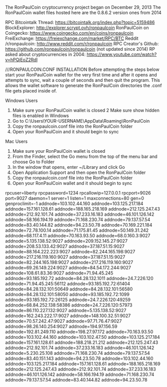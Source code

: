 The RonPaulCoin cryptocurrency project began on December 29, 2013
The RonPaulCoin wallet files hosted here are the 0.8.6.2 version ones from 2014
 
RPC Bitcointalk Thread: https://bitcointalk.org/index.php?topic=5159486
BlockExplorer: http://explorer.scrypt.ovh/ronpaulcoin 
RonPaulCoin on Coingecko: https://www.coingecko.com/en/coins/ronpaulcoin
FreiExchange: https://freiexchange.com/market/RPC/BTC
Reddit /r/ronpaulcoin: http://www.reddit.com/r/ronpaulcoin
RPC Creator's Github: https://github.com/ronpaulcoin/ronpaulcoin (not updated since 2014)
RP asked about cryptocurrencies in 2004: https://www.youtube.com/watch?v=hPQjEoZ2RdI

///RONPAULCOIN.CONF INSTALLATION
Before attempting the steps below start your RonPaulCoin wallet for the very first time and after it opens and attempts to sync,
wait a couple of seconds and then quit the program. This allows the wallet software to generate the RonPaulCoin directories the 
.conf file gets placed inside of. 

Windows Users 
1. Make sure your RonPaulCoin wallet is closed 
2 Make sure show hidden files is enabled in Windows
3. Go to C:\Users\YOUR-USERNAME\AppData\Roaming\RonPaulCoin
4. Copy the ronpaulcoin.conf file into the RonPaulCoin folder
5. Open your RonPaulCoin and it should begin to sync

Mac Users
1. Make sure your RonPaulCoin wallet is closed
2. From the Finder, select the Go menu from the top of the menu bar and choose Go to Folder
3. In the window that opens, enter ~/Library and click Go
4. Open Application Support and then open the RonPaulCoin folder
5. Copy the ronpaulcoin.conf file into the RonPaulCoin folder
6. Open your RonPaulCoin wallet and it should begin to sync

rpcuser=liberty
rpcpassword=1234
rpcallowip=127.0.0.1
rpcport=9026
port=9027
daemon=1
server=1
listen=1
maxconnections=80
gen=0
genproclimit=-1
addnode=103.102.44.160
addnode=103.125.217.184
addnode=157.161.128.61
addnode=188.165.218.169
addnode=212.125.247.43
addnode=212.92.101.74
addnode=37.233.16.183
addnode=46.101.126.142
addnode=58.166.194.19
addnode=71.168.230.74
addnode=79.137.57.54
addnode=83.40.144.82
addnode=94.23.50.78
addnode=70.169.221.184
addnode=72.78.100.14
addnode=71.175.81.45
addnode=50.149.31.242
addnode=68.117.4.11
addnode=70.163.93.50
addnode=68.0.160.3:9027
addnode=5.135.138.52:9027
addnode=209.152.145.27:9027
addnode=208.53.133.42:9027
addnode=37.187.51.15:9027
addnode=88.164.222.223:9027
addnode=82.244.165.198:9027
addnode=217.216.119.160:9027
addnode=37.187.51.15:9027
addnode=82.244.165.198:9027
addnode=217.216.119.160:9027
addnode=69.26.149.224:9027
addnode=84.54.172.244:9027
addnode=108.61.83.36:9027
addnode=71.94.45.245
addnode=93.185.192.72
addnode=84.28.132.1011
addnode=24.7.226.120
addnode=71.94.45.245:56112
addnode=93.185.192.72:61404
addnode=84.28.132.101:50649
addnode=84.28.132.101:56580
addnode=84.28.132.101:58050
addnode=93.185.192.72:1099
addnode=93.185.192.72:26125
addnode=24.7.226.120:49259
addnode=68.84.252.138:58386
addnode=24.7.226.120:57973
addnode=86.110.227.132:9027
addnode=5.135.138.52:9027
addnode=162.243.222.17:9027
addnode=148.100.32.51:9027
addnode=70.57.242.47:9027
addnode=97.71.76.47:9027
addnode=98.26.140.254:9027
addnode=194.97.156.59
addnode=192.81.249.110
addnode=198.27.97.172
addnode=70.163.93.50
addnode=103.102.44.160
addnode=103.102.47.50
addnode=103.125.217.184
addnode=157.161.128.61
addnode=188.218.21.212
addnode=212.125.247.43
addnode=212.92.101.74
addnode=37.233.16.183
addnode=46.101.126.142
addnode=5.230.25.108
addnode=71.168.230.74
addnode=79.137.57.54
addnode=83.40.151.143
addnode=94.23.50.78
addnode=103.102.44.160
addnode=103.125.217.184
addnode=157.161.128.61
addnode=188.165.218.169
addnode=212.125.247.43
addnode=212.92.101.74
addnode=37.233.16.183
addnode=46.101.126.142
addnode=58.166.194.19
addnode=71.168.230.74
addnode=79.137.57.54
addnode=83.40.144.82
addnode=94.23.50.78
<!--
**rpcfiles/rpcfiles** is a ✨ _special_ ✨ repository because its `README.md` (this file) appears on your GitHub profile.

Here are some ideas to get you started:

- 🔭 I’m currently working on ...
- 🌱 I’m currently learning ...
- 👯 I’m looking to collaborate on ...
- 🤔 I’m looking for help with ...
- 💬 Ask me about ...
- 📫 How to reach me: ...
- 😄 Pronouns: ...
- ⚡ Fun fact: ...
-->
